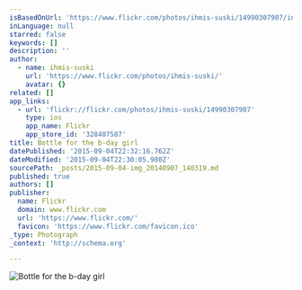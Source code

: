 ```yaml
---
isBasedOnUrl: 'https://www.flickr.com/photos/ihmis-suski/14990307907/in/album-72157647356160172/'
inLanguage: null
starred: false
keywords: []
description: ''
author:
  - name: ihmis-suski
    url: 'https://www.flickr.com/photos/ihmis-suski/'
    avatar: {}
related: []
app_links:
  - url: 'flickr://flickr.com/photos/ihmis-suski/14990307907'
    type: ios
    app_name: Flickr
    app_store_id: '328407587'
title: Bottle for the b-day girl
datePublished: '2015-09-04T22:32:16.762Z'
dateModified: '2015-09-04T22:30:05.980Z'
sourcePath: _posts/2015-09-04-img_20140907_140319.md
published: true
authors: []
publisher:
  name: Flickr
  domain: www.flickr.com
  url: 'https://www.flickr.com/'
  favicon: 'https://www.flickr.com/favicon.ico'
_type: Photograph
_context: 'http://schema.org'

---
```

![Bottle for the b-day girl](https://farm4.staticflickr.com/3870/14990307907_c7dd93eb27_b.jpg)